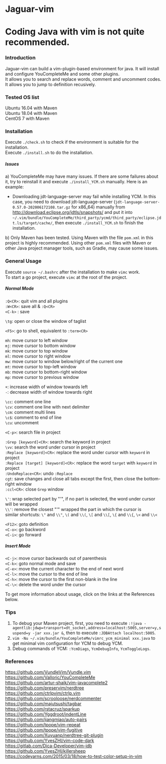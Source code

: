 Jaguar-vim
==========================
# Coding Java with vim is not quite recommended.

### Introduction ###
Jaguar-vim can build a vim-plugin-based environment for java. It will install and configure YouCompleteMe and some other plugins.<br>
It allows you to search and replace words, comment and uncomment codes.<br>
It allows you to jump to definition recusively.


### Tested OS list
Ubuntu 16.04 with Maven<br>
Ubuntu 18.04 with Maven<br>
CentOS 7 with Maven


### Installation ###
Execute `./check.sh` to check if the environment is suitable for the installation.<br>
Execute `./install.sh` to do the installation.


##### Issues #####
a) YouCompleteMe may have many issues. If there are some failures about it, try to reinstall it and execute `./install_YCM.sh` manually. Here is an example:<br>
- Downloading jdt-language-server may fail while installing YCM. In this case, you need to download jdt-language-server (`jdt-language-server-0.57.0-202006172108.tar.gz` for x86_64) manually from http://download.eclipse.org/jdtls/snapshots/ and put it into `~/.vim/bundle/YouCompleteMe/third_party/ycmd/third_party/eclipse.jdt.ls/target/cache/`, then execute `./install_YCM.sh` to finish the installation.

b) Only Maven has been tested. Using Maven with the file `pom.xml` in this project is highly recommended. Using other `pom.xml` files with Maven or other Java project manager tools, such as Gradle, may cause some issues.

### General Usage ###
Execute `source ~/.bashrc` after the installation to make `vimc` work.<br>
To start a go project, execute `vimc` at the root of the project.<br>

##### Normal Mode
`:Q<CR>`: quit vim and all plugins<br>
`:W<CR>`: save all & `:Q<CR>`<br>
`<C-k>` : save<br>

`\tg`: open or close the window of taglist<br>

`<F5>`: go to shell, equivalent to `:term<CR>`<br>

`mh`: move cursor to left window<br>
`mj`: move cursor to bottom window<br>
`mk`: move cursor to top window<br>
`ml`: move cursor to right window<br>
`mw`: move cursor to window below/right of the current one<br>
`mt`: move cursor to top-left window<br>
`mb`: move cursor to bottom-right window<br>
`mp`: move cursor to previous window<br>

`+`: increase width of window towards left<br>
`-`: decrease width of window towards right<br>

`\cc`: comment one line<br>
`\cv`: comment one line with next delimiter<br>
`\cm`: comment multi lines<br>
`\c$`: comment to end of line<br>
`\cu`: uncomment<br>

`<C-p>`: search file in project<br>

`:Grep [keyword]<CR>`: search the keyword in project<br>
`\vv`: search the word under cursor in project<br>
`:Replace [keyword]<CR>`: replace the word under cursor with `keyword` in project<br>
`:Replace [target] [keyword]<CR>`: replace the word `target` with `keyword` in project<br>
`:UndoReplace<CR>`: undo `:Replace`<br>
`cgt`: save changes and close all tabs except the first, then close the bottom-right window<br>
`:ccl<CR>`: close `Grep` window<br>

`\'`: wrap selected part by "'", if no part is selected, the word under cursor will be wrapped<br>
`\\'`: remove the closest "'" wrapped the part in which the cursor is<br>
similar shortcuts: `\"` and `\\"`, `\(` and `\\(`, `\[` and `\\[`, `\{` and `\\{`, `\<` and `\\<`<br>

`<F12>`: goto definition<br>
`<C-o>`: go backword<br>
`<C-i>`: go forward<br>

##### Insert Mode
`<C-j>`: move cursor backwards out of parenthesis<br>
`<C-k>`: goto normal mode and save<br>
`<C-e>`: move the current character to the end of next word<br>
`<C-l>`: move the cursor to the end of line<br>
`<C-h>`: move the cursor to the first non-blank in the line<br> 
`<C-\>`: delete the word under the cursor<br>

To get more information about usage, click on the links at the References below.


### Tips ###
1) To debug your Maven project, first, you need to execute `:!java -agentlib:jdwp=transport=dt_socket,address=localhost:5005,server=y,suspend=y -jar xxx.jar &`, then to execute `:JDBAttach localhost:5005`.<br>
2) `vim -Nu ~/.vim/bundle/YouCompleteMe/vimrc_ycm_minimal xxx.java` to get minimal vim configuration for YCM to debug YCM.<br>
3) Debug commands of YCM: `:YcmDiags`, `YcmDebugInfo`, `YcmToggleLogs`.

### References ###
https://github.com/VundleVim/Vundle.vim<br>
https://github.com/Valloric/YouCompleteMe<br>
https://github.com/artur-shaik/vim-javacomplete2<br>
https://github.com/preservim/nerdtree<br>
https://github.com/ctrlpvim/ctrlp.vim<br>
https://github.com/scrooloose/nerdcommenter<br>
https://github.com/majutsushi/tagbar<br>
https://github.com/rstacruz/sparkup<br>
https://github.com/Yggdroot/indentLine<br>
https://github.com/jiangmiao/auto-pairs<br>
https://github.com/tpope/vim-repeat<br>
https://github.com/tpope/vim-fugitive<br>
https://github.com/Xuyuanp/nerdtree-git-plugin<br>
https://github.com/YvesZHI/vim-code-dark<br>
https://gitlab.com/Dica-Developer/vim-jdb<br>
https://github.com/YvesZHI/killersheep<br>
https://codeyarns.com/2015/03/18/how-to-test-color-setup-in-vim
